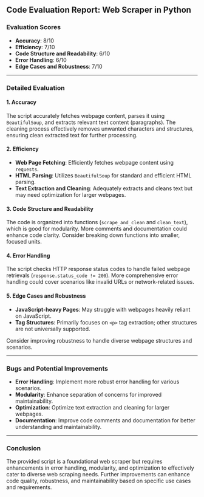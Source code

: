 ## Code Evaluation Report: Web Scraper in Python

### Evaluation Scores
- **Accuracy**: 8/10
- **Efficiency**: 7/10
- **Code Structure and Readability**: 6/10
- **Error Handling**: 6/10
- **Edge Cases and Robustness**: 7/10

---

### Detailed Evaluation

#### 1. Accuracy
The script accurately fetches webpage content, parses it using `BeautifulSoup`, and extracts relevant text content (paragraphs). The cleaning process effectively removes unwanted characters and structures, ensuring clean extracted text for further processing.

#### 2. Efficiency
- **Web Page Fetching**: Efficiently fetches webpage content using `requests`.
- **HTML Parsing**: Utilizes `BeautifulSoup` for standard and efficient HTML parsing.
- **Text Extraction and Cleaning**: Adequately extracts and cleans text but may need optimization for larger webpages.

#### 3. Code Structure and Readability
The code is organized into functions (`scrape_and_clean` and `clean_text`), which is good for modularity. More comments and documentation could enhance code clarity. Consider breaking down functions into smaller, focused units.

#### 4. Error Handling
The script checks HTTP response status codes to handle failed webpage retrievals (`response.status_code != 200`). More comprehensive error handling could cover scenarios like invalid URLs or network-related issues.

#### 5. Edge Cases and Robustness
- **JavaScript-heavy Pages**: May struggle with webpages heavily reliant on JavaScript.
- **Tag Structures**: Primarily focuses on `<p>` tag extraction; other structures are not universally supported.

Consider improving robustness to handle diverse webpage structures and scenarios.

---

### Bugs and Potential Improvements
- **Error Handling**: Implement more robust error handling for various scenarios.
- **Modularity**: Enhance separation of concerns for improved maintainability.
- **Optimization**: Optimize text extraction and cleaning for larger webpages.
- **Documentation**: Improve code comments and documentation for better understanding and maintainability.

---

### Conclusion
The provided script is a foundational web scraper but requires enhancements in error handling, modularity, and optimization to effectively cater to diverse web scraping needs. Further improvements can enhance code quality, robustness, and maintainability based on specific use cases and requirements.